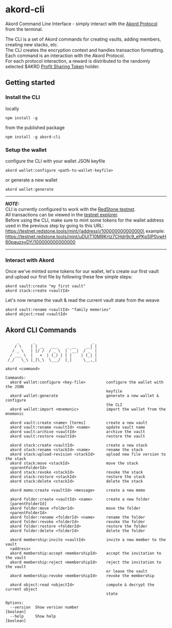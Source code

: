 # akord-cli
Akord Command Line Interface - simply interact with the [Akord Protocol](https://github.com/Akord-com/akord-protocol/blob/main/PROTOCOL_SPECIFICATION.md) from the terminal.

The CLI is a set of Akord commands for creating vaults, adding members, creating new stacks, etc.\
The CLI creates the encryption context and handles transaction formatting.\
Each command is an interaction with the Akord Protocol.\
For each protocol interaction, a reward is distributed to the randomly selected $AKRD [Profit Sharing Token](https://github.com/Akord-com/akord-pst/) holder.

## Getting started
### Install the CLI
locally
```
npm install -g
```
from the published package
```
npm install -g akord-cli
```
### Setup the wallet
configure the CLI with your wallet JSON keyfile
```
akord wallet:configure <path-to-wallet-keyfile>
```
or generate a new wallet
```
akord wallet:generate
```

----
**_NOTE:_**\
CLI is currently configured to work with the [RedStone testnet](https://testnet.redstone.tools).\
All transactions can be viewed in the [testnet explorer](https://sonar.redstone.tools/#/app/contracts?network=testnet).\
Before using the CLI, make sure to mint some tokens for the wallet address used in the previous step by going to this URL:\
https://testnet.redstone.tools/mint/{address}/100000000000000\
example: https://testnet.redstone.tools/mint/uDUlT10M9Krtz7CHdr9c9_ePKp5IP0vwH60pauzsyDY/100000000000000

----

### Interact with Akord
Once we've minted some tokens for our wallet, let's create our first vault and upload our first file by following these few simple steps:
```
akord vault:create "my first vault"
akord stack:create <vaultId>
```
Let's now rename the vault & read the current vault state from the weave
```
akord vault:rename <vaultId> "family memories"
akord object:read <vaultId>
```

## Akord CLI Commands
```
     _      _                         _
    / \    | | __   ___    _ __    __| |
   / _ \   | |/ /  / _ \  | '__|  / _` |
  / ___ \  |   <  | (_) | | |    | (_| |
 /_/   \_\ |_|\_\  \___/  |_|     \__,_|

akord <command>

Commands:
  akord wallet:configure <key-file>         configure the wallet with the JSON
                                            keyfile
  akord wallet:generate                     generate a new wallet & configure
                                            the CLI
  akord wallet:import <mnemonic>            import the wallet from the mnemonic

  akord vault:create <name> [terms]         create a new vault
  akord vault:rename <vaultId> <name>       update vault name
  akord vault:archive <vaultId>             archive the vault
  akord vault:restore <vaultId>             restore the vault

  akord stack:create <vaultId>              create a new stack
  akord stack:rename <stackId> <name>       rename the stack
  akord stack:upload-revision <stackId>     upload new file version to the stack
  akord stack:move <stackId>                move the stack
  <parentFolderId>
  akord stack:revoke <stackId>              revoke the stack
  akord stack:restore <stackId>             restore the stack
  akord stack:delete <stackId>              delete the stack

  akord memo:create <vaultId> <message>     create a new memo

  akord folder:create <vaultId> <name>      create a new folder
  [parentFolderId]
  akord folder:move <folderId>              move the folder
  <parentFolderId>
  akord folder:rename <folderId> <name>     rename the folder
  akord folder:revoke <folderId>            revoke the folder
  akord folder:restore <folderId>           restore the folder
  akord folder:delete <folderId>            delete the folder

  akord membership:invite <vaultId>         invite a new member to the vault
  <address>
  akord membership:accept <membershipId>    accept the invitation to the vault
  akord membership:reject <membershipId>    reject the invitation to the vault
                                            or leave the vault
  akord membership:revoke <membershipId>    revoke the membership

  akord object:read <objectId>              compute & decrypt the current object
                                            state

Options:
  --version  Show version number                                       [boolean]
  --help     Show help                                                 [boolean]
```